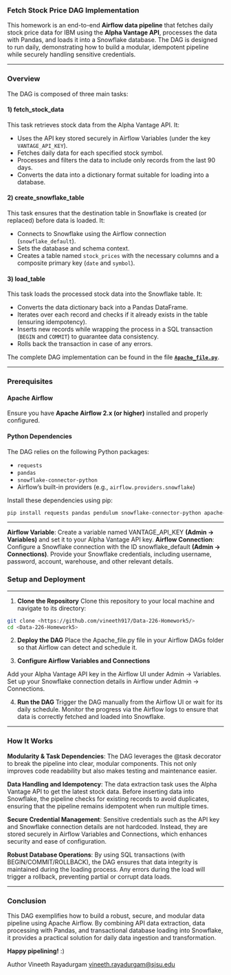 ### **Fetch Stock Price DAG Implementation**

This homework is an end-to-end **Airflow data pipeline** that fetches daily stock price data for IBM using the **Alpha Vantage API**, processes the data with Pandas, and loads it into a Snowflake database. The DAG is designed to run daily, demonstrating how to build a modular, idempotent pipeline while securely handling sensitive credentials.

---

### **Overview**
The DAG is composed of three main tasks:

#### **1) fetch_stock_data**
This task retrieves stock data from the Alpha Vantage API. It:
- Uses the API key stored securely in Airflow Variables (under the key `VANTAGE_API_KEY`).
- Fetches daily data for each specified stock symbol.
- Processes and filters the data to include only records from the last 90 days.
- Converts the data into a dictionary format suitable for loading into a database.

#### **2) create_snowflake_table**
This task ensures that the destination table in Snowflake is created (or replaced) before data is loaded. It:
- Connects to Snowflake using the Airflow connection (`snowflake_default`).
- Sets the database and schema context.
- Creates a table named `stock_prices` with the necessary columns and a composite primary key (`date` and `symbol`).

#### **3) load_table**
This task loads the processed stock data into the Snowflake table. It:
- Converts the data dictionary back into a Pandas DataFrame.
- Iterates over each record and checks if it already exists in the table (ensuring idempotency).
- Inserts new records while wrapping the process in a SQL transaction (`BEGIN` and `COMMIT`) to guarantee data consistency.
- Rolls back the transaction in case of any errors.

The complete DAG implementation can be found in the file **[`Apache_file.py`](./Apache_file.py)**.

---

### **Prerequisites**

#### **Apache Airflow**
Ensure you have **Apache Airflow 2.x (or higher)** installed and properly configured.

#### **Python Dependencies**
The DAG relies on the following Python packages:
- `requests`
- `pandas`
- `snowflake-connector-python`
- Airflow’s built-in providers (e.g., `airflow.providers.snowflake`)

Install these dependencies using pip:
```bash
pip install requests pandas pendulum snowflake-connector-python apache-airflow
```

---

**Airflow Variable**: Create a variable named VANTAGE_API_KEY **(Admin → Variables)** and set it to your Alpha Vantage API key.
**Airflow Connection**: Configure a Snowflake connection with the ID snowflake_default **(Admin → Connections)**. Provide your Snowflake credentials, including username, password, account, warehouse, and other relevant details.

### Setup and Deployment
---
1. **Clone the Repository**
Clone this repository to your local machine and navigate to its directory:
```bash
git clone <https://github.com/vineeth917/Data-226-Homework5/>
cd <Data-226-Homework5>
```

2. **Deploy the DAG**
Place the Apache_file.py file in your Airflow DAGs folder so that Airflow can detect and schedule it.

3. **Configure Airflow Variables and Connections**

Add your Alpha Vantage API key in the Airflow UI under Admin → Variables.
Set up your Snowflake connection details in Airflow under Admin → Connections.

4. **Run the DAG**
Trigger the DAG manually from the Airflow UI or wait for its daily schedule.
Monitor the progress via the Airflow logs to ensure that data is correctly fetched and loaded into Snowflake.

---

### **How It Works**

**Modularity & Task Dependencies**:
The DAG leverages the @task decorator to break the pipeline into clear, modular components. This not only improves code readability but also makes testing and maintenance easier.

**Data Handling and Idempotency**:
The data extraction task uses the Alpha Vantage API to get the latest stock data. Before inserting data into Snowflake, the pipeline checks for existing records to avoid duplicates, ensuring that the pipeline remains idempotent when run multiple times.

**Secure Credential Management**:
Sensitive credentials such as the API key and Snowflake connection details are not hardcoded. Instead, they are stored securely in Airflow Variables and Connections, which enhances security and ease of configuration.

**Robust Database Operations**:
By using SQL transactions (with BEGIN/COMMIT/ROLLBACK), the DAG ensures that data integrity is maintained during the loading process. Any errors during the load will trigger a rollback, preventing partial or corrupt data loads.

---

### Conclusion
This DAG exemplifies how to build a robust, secure, and modular data pipeline using Apache Airflow. By combining API data extraction, data processing with Pandas, and transactional database loading into Snowflake, it provides a practical solution for daily data ingestion and transformation.

**Happy pipelining!** :)

Author
Vineeth Rayadurgam
vineeth.rayadurgam@sjsu.edu
